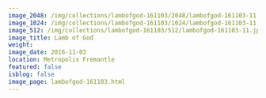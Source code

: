 ```yaml
---
image_2048: /img/collections/lambofgod-161103/2048/lambofgod-161103-11.jpg
image_1024: /img/collections/lambofgod-161103/1024/lambofgod-161103-11.jpg
image_512: /img/collections/lambofgod-161103/512/lambofgod-161103-11.jpg
image_title: Lamb of God
weight: 
image_date: 2016-11-03
location: Metropolis Fremantle
featured: false
isblog: false
image_page: lambofgod-161103.html
---
```

